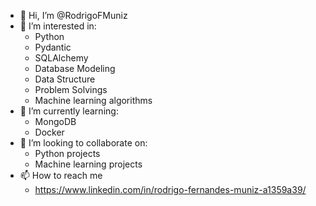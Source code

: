 - 👋 Hi, I’m @RodrigoFMuniz
- 👀 I’m interested in:
  - Python
  - Pydantic
  - SQLAlchemy
  - Database Modeling
  - Data Structure
  - Problem Solvings
  - Machine learning algorithms
- 🌱 I’m currently learning:
  - MongoDB
  - Docker
- 💞️ I’m looking to collaborate on:
  - Python projects
  - Machine learning projects
- 📫 How to reach me
  - https://www.linkedin.com/in/rodrigo-fernandes-muniz-a1359a39/

<!---
RodrigoFMuniz/RodrigoFMuniz is a ✨ special ✨ repository because its `README.md` (this file) appears on your GitHub profile.
You can click the Preview link to take a look at your changes.
--->
